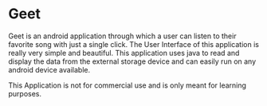 # Geet
Geet is an android application through which a user can listen to their favorite song with just a single click. The User Interface of this application is really very simple and beautiful.  This application uses java to read and display the data from the external storage device and can easily run on any android device available.


This Application is not for commercial use and is only meant for learning purposes.
